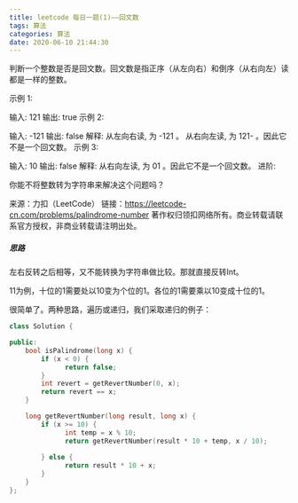 ```yaml
---
title: leetcode 每日一题(1)——回文数
tags: 算法
categories: 算法
date: 2020-06-10 21:44:30
---
```



判断一个整数是否是回文数。回文数是指正序（从左向右）和倒序（从右向左）读都是一样的整数。

示例 1:

输入: 121
输出: true
示例 2:

输入: -121
输出: false
解释: 从左向右读, 为 -121 。 从右向左读, 为 121- 。因此它不是一个回文数。
示例 3:

输入: 10
输出: false
解释: 从右向左读, 为 01 。因此它不是一个回文数。
进阶:

你能不将整数转为字符串来解决这个问题吗？

来源：力扣（LeetCode）
链接：https://leetcode-cn.com/problems/palindrome-number
著作权归领扣网络所有。商业转载请联系官方授权，非商业转载请注明出处。

##### 思路

左右反转之后相等，又不能转换为字符串做比较。那就直接反转Int。

11为例，十位的1需要处以10变为个位的1。各位的1需要乘以10变成十位的1。

很简单了。两种思路，遍历或递归，我们采取递归的例子：

```c++
class Solution {

public:
    bool isPalindrome(long x) {
        if (x < 0) {
              return false;
        }
        int revert = getRevertNumber(0, x);
        return revert == x;
    }

    long getRevertNumber(long result, long x) {
        if (x >= 10) {
              int temp = x % 10;
              return getRevertNumber(result * 10 + temp, x / 10);
            
        } else {
              return result * 10 + x;
        }
    }
};
```

